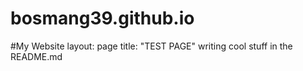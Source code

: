 # bosmang39.github.io
#My Website
layout: page
title: "TEST PAGE"
writing cool stuff in the README.md
